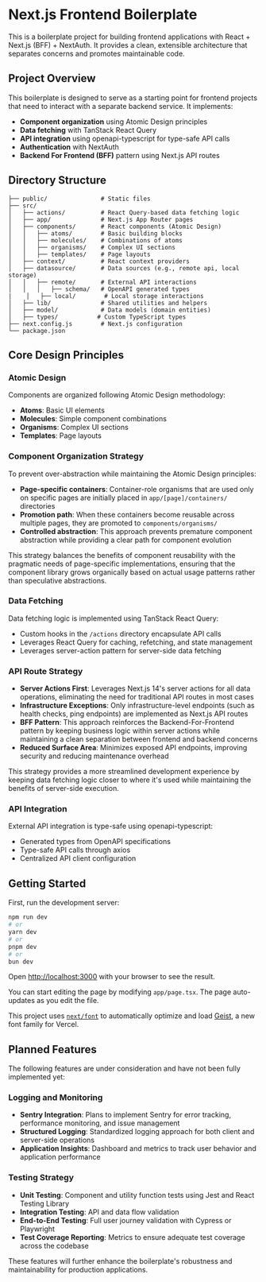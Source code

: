 # Next.js Frontend Boilerplate

This is a boilerplate project for building frontend applications with React + Next.js (BFF) + NextAuth. It provides a clean, extensible architecture that separates concerns and promotes maintainable code.

## Project Overview

This boilerplate is designed to serve as a starting point for frontend projects that need to interact with a separate backend service. It implements:

- **Component organization** using Atomic Design principles
- **Data fetching** with TanStack React Query
- **API integration** using openapi-typescript for type-safe API calls
- **Authentication** with NextAuth
- **Backend For Frontend (BFF)** pattern using Next.js API routes

## Directory Structure

```
├── public/               # Static files
├── src/
│   ├── actions/          # React Query-based data fetching logic
│   ├── app/              # Next.js App Router pages
│   ├── components/       # React components (Atomic Design)
│   │   ├── atoms/        # Basic building blocks
│   │   ├── molecules/    # Combinations of atoms
│   │   ├── organisms/    # Complex UI sections
│   │   ├── templates/    # Page layouts
│   ├── context/          # React context providers
│   ├── datasource/       # Data sources (e.g., remote api, local storage)
│   │   ├── remote/       # External API interactions
│   │   │   ├── schema/   # OpenAPI generated types
|    │   ├── local/        # Local storage interactions
│   ├── lib/              # Shared utilities and helpers
│   ├── model/            # Data models (domain entities)
│   ├── types/           # Custom TypeScript types
├── next.config.js        # Next.js configuration
└── package.json
```

## Core Design Principles

### Atomic Design

Components are organized following Atomic Design methodology:
- **Atoms**: Basic UI elements
- **Molecules**: Simple component combinations
- **Organisms**: Complex UI sections
- **Templates**: Page layouts

### Component Organization Strategy

To prevent over-abstraction while maintaining the Atomic Design principles:

- **Page-specific containers**: Container-role organisms that are used only on specific pages are initially placed in `app/[page]/containers/` directories
- **Promotion path**: When these containers become reusable across multiple pages, they are promoted to `components/organisms/`
- **Controlled abstraction**: This approach prevents premature component abstraction while providing a clear path for component evolution

This strategy balances the benefits of component reusability with the pragmatic needs of page-specific implementations, ensuring that the component library grows organically based on actual usage patterns rather than speculative abstractions.

### Data Fetching

Data fetching logic is implemented using TanStack React Query:
- Custom hooks in the `/actions` directory encapsulate API calls
- Leverages React Query for caching, refetching, and state management
- Leverages server-action pattern for server-side data fetching

### API Route Strategy

- **Server Actions First**: Leverages Next.js 14's server actions for all data operations, eliminating the need for traditional API routes in most cases
- **Infrastructure Exceptions**: Only infrastructure-level endpoints (such as health checks, ping endpoints) are implemented as Next.js API routes
- **BFF Pattern**: This approach reinforces the Backend-For-Frontend pattern by keeping business logic within server actions while maintaining a clean separation between frontend and backend concerns
- **Reduced Surface Area**: Minimizes exposed API endpoints, improving security and reducing maintenance overhead

This strategy provides a more streamlined development experience by keeping data fetching logic closer to where it's used while maintaining the benefits of server-side execution.

### API Integration

External API integration is type-safe using openapi-typescript:
- Generated types from OpenAPI specifications
- Type-safe API calls through axios
- Centralized API client configuration

## Getting Started

First, run the development server:

```bash
npm run dev
# or
yarn dev
# or
pnpm dev
# or
bun dev
```

Open [http://localhost:3000](http://localhost:3000) with your browser to see the result.

You can start editing the page by modifying `app/page.tsx`. The page auto-updates as you edit the file.

This project uses [`next/font`](https://nextjs.org/docs/app/building-your-application/optimizing/fonts) to automatically optimize and load [Geist](https://vercel.com/font), a new font family for Vercel.


## Planned Features

The following features are under consideration and have not been fully implemented yet:

### Logging and Monitoring

- **Sentry Integration**: Plans to implement Sentry for error tracking, performance monitoring, and issue management
- **Structured Logging**: Standardized logging approach for both client and server-side operations
- **Application Insights**: Dashboard and metrics to track user behavior and application performance

### Testing Strategy

- **Unit Testing**: Component and utility function tests using Jest and React Testing Library
- **Integration Testing**: API and data flow validation
- **End-to-End Testing**: Full user journey validation with Cypress or Playwright
- **Test Coverage Reporting**: Metrics to ensure adequate test coverage across the codebase

These features will further enhance the boilerplate's robustness and maintainability for production applications.
